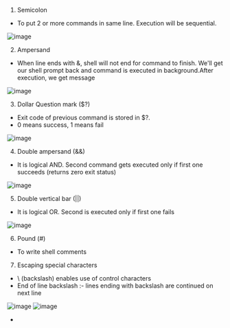 1. Semicolon
- To put 2 or more commands in same line. Execution will be sequential.

![image](https://github.com/user-attachments/assets/3ec0df44-a6d6-4e98-a020-c9309aeafd33)

2. Ampersand
- When line ends with &, shell will not end for command to finish. We'll get our shell prompt back and command is executed in background.After execution, we get message

![image](https://github.com/user-attachments/assets/55c52092-df47-43a7-b685-e5eefd2cc771)

3. Dollar Question mark ($?)
- Exit code of previous command is stored in $?.
- 0 means success, 1 means fail

![image](https://github.com/user-attachments/assets/f5c72c9e-0fd0-4a47-b2b7-9d4b4dadbde3)

4. Double ampersand (&&)
- It is logical AND. Second command gets executed only if first one succeeds (returns zero exit status)

![image](https://github.com/user-attachments/assets/508123cd-5c36-4368-afa7-1d9721a364d8)

5. Double vertical bar (||)
- It is logical OR. Second is executed only if first one fails

![image](https://github.com/user-attachments/assets/341c7a7c-020d-40f0-a333-1e035cfc10a8)

6. Pound (#)
- To write shell comments

7. Escaping special characters
- \ (backslash) enables use of control characters
- End of line backslash :- lines ending with backslash are continued on next line

![image](https://github.com/user-attachments/assets/6ee46fa8-3f52-4b0b-aa24-8b841920739d)
![image](https://github.com/user-attachments/assets/ea8e8087-77d3-4b99-b09d-9c111594df08)


-
